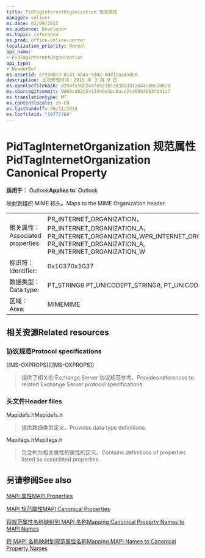 ```yaml
---
title: PidTagInternetOrganization 规范属性
manager: soliver
ms.date: 03/09/2015
ms.audience: Developer
ms.topic: reference
ms.prod: office-online-server
localization_priority: Normal
api_name:
- PidTagInternetOrganization
api_type:
- HeaderDef
ms.assetid: 8759d873-d141-4b4a-9302-0dd11aa45de8
description: 上次修改时间：2015 年 3 月 9 日
ms.openlocfilehash: d294fc50e24afe523b53d3da3373d44c88c2d82d
ms.sourcegitcommit: 9d60cd82b5413446e5bc8ace2cd689f683fb41a7
ms.translationtype: MT
ms.contentlocale: zh-CN
ms.lasthandoff: 06/11/2018
ms.locfileid: "19777764"
---
```

# <a name="pidtaginternetorganization-canonical-property"></a><span data-ttu-id="e48df-103">PidTagInternetOrganization 规范属性</span><span class="sxs-lookup"><span data-stu-id="e48df-103">PidTagInternetOrganization Canonical Property</span></span>

  
  
<span data-ttu-id="e48df-104">**适用于**： Outlook</span><span class="sxs-lookup"><span data-stu-id="e48df-104">**Applies to**: Outlook</span></span> 
  
<span data-ttu-id="e48df-105">映射到组织 MIME 标头。</span><span class="sxs-lookup"><span data-stu-id="e48df-105">Maps to the MIME Organization header.</span></span>
  
|||
|:-----|:-----|
|<span data-ttu-id="e48df-106">相关属性：</span><span class="sxs-lookup"><span data-stu-id="e48df-106">Associated properties:</span></span>  <br/> |<span data-ttu-id="e48df-107">PR_INTERNET_ORGANIZATION，PR_INTERNET_ORGANIZATION_A，PR_INTERNET_ORGANIZATION_W</span><span class="sxs-lookup"><span data-stu-id="e48df-107">PR_INTERNET_ORGANIZATION, PR_INTERNET_ORGANIZATION_A, PR_INTERNET_ORGANIZATION_W</span></span>  <br/> |
|<span data-ttu-id="e48df-108">标识符：</span><span class="sxs-lookup"><span data-stu-id="e48df-108">Identifier:</span></span>  <br/> |<span data-ttu-id="e48df-109">0x1037</span><span class="sxs-lookup"><span data-stu-id="e48df-109">0x1037</span></span>  <br/> |
|<span data-ttu-id="e48df-110">数据类型：</span><span class="sxs-lookup"><span data-stu-id="e48df-110">Data type:</span></span>  <br/> |<span data-ttu-id="e48df-111">PT_STRING8 PT_UNICODE</span><span class="sxs-lookup"><span data-stu-id="e48df-111">PT_STRING8, PT_UNICODE</span></span>  <br/> |
|<span data-ttu-id="e48df-112">区域：</span><span class="sxs-lookup"><span data-stu-id="e48df-112">Area:</span></span>  <br/> |<span data-ttu-id="e48df-113">MIME</span><span class="sxs-lookup"><span data-stu-id="e48df-113">MIME</span></span>  <br/> |
   
## <a name="related-resources"></a><span data-ttu-id="e48df-114">相关资源</span><span class="sxs-lookup"><span data-stu-id="e48df-114">Related resources</span></span>

### <a name="protocol-specifications"></a><span data-ttu-id="e48df-115">协议规范</span><span class="sxs-lookup"><span data-stu-id="e48df-115">Protocol specifications</span></span>

<span data-ttu-id="e48df-116">[[MS-OXPROPS]]</span><span class="sxs-lookup"><span data-stu-id="e48df-116">[[MS-OXPROPS]]</span></span> 
  
> <span data-ttu-id="e48df-117">提供了相关的 Exchange Server 协议规范参考。</span><span class="sxs-lookup"><span data-stu-id="e48df-117">Provides references to related Exchange Server protocol specifications.</span></span>
    
### <a name="header-files"></a><span data-ttu-id="e48df-118">头文件</span><span class="sxs-lookup"><span data-stu-id="e48df-118">Header files</span></span>

<span data-ttu-id="e48df-119">Mapidefs.h</span><span class="sxs-lookup"><span data-stu-id="e48df-119">Mapidefs.h</span></span>
  
> <span data-ttu-id="e48df-120">提供数据类型定义。</span><span class="sxs-lookup"><span data-stu-id="e48df-120">Provides data type definitions.</span></span>
    
<span data-ttu-id="e48df-121">Mapitags.h</span><span class="sxs-lookup"><span data-stu-id="e48df-121">Mapitags.h</span></span>
  
> <span data-ttu-id="e48df-122">包含列为相关属性的属性的定义。</span><span class="sxs-lookup"><span data-stu-id="e48df-122">Contains definitions of properties listed as associated properties.</span></span>
    
## <a name="see-also"></a><span data-ttu-id="e48df-123">另请参阅</span><span class="sxs-lookup"><span data-stu-id="e48df-123">See also</span></span>



[<span data-ttu-id="e48df-124">MAPI 属性</span><span class="sxs-lookup"><span data-stu-id="e48df-124">MAPI Properties</span></span>](mapi-properties.md)
  
[<span data-ttu-id="e48df-125">MAPI 规范属性</span><span class="sxs-lookup"><span data-stu-id="e48df-125">MAPI Canonical Properties</span></span>](mapi-canonical-properties.md)
  
[<span data-ttu-id="e48df-126">将规范属性名称映射到 MAPI 名称</span><span class="sxs-lookup"><span data-stu-id="e48df-126">Mapping Canonical Property Names to MAPI Names</span></span>](mapping-canonical-property-names-to-mapi-names.md)
  
[<span data-ttu-id="e48df-127">将 MAPI 名称映射到规范属性名称</span><span class="sxs-lookup"><span data-stu-id="e48df-127">Mapping MAPI Names to Canonical Property Names</span></span>](mapping-mapi-names-to-canonical-property-names.md)

